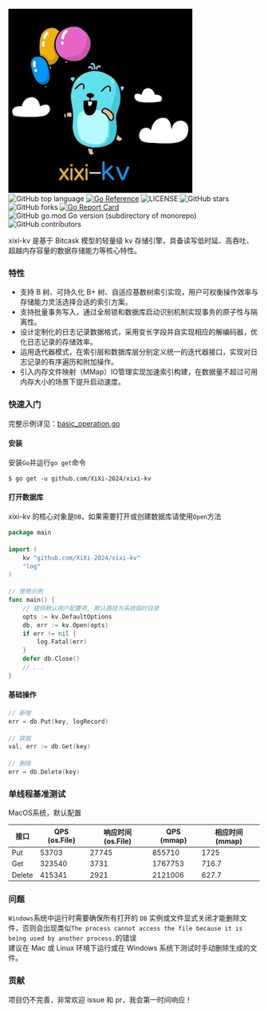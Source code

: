 ![xixi-kv-logo.jpg](./assets/images/xixi-kv-logo.jpg)\
![GitHub top language](https://img.shields.io/github/languages/top/XiXi-2024/xixi-kv)   [![Go Reference](https://pkg.go.dev/badge/github.com/XiXi-2024/xixi-kv)](https://pkg.go.dev/github.com/XiXi-2024/xixi-kv)   ![LICENSE](https://img.shields.io/github/license/XiXi-2024/xixi-kv)   ![GitHub stars](https://img.shields.io/github/stars/XiXi-2024/xixi-kv)   ![GitHub forks](https://img.shields.io/github/forks/XiXi-2024/xixi-kv)   [![Go Report Card](https://goreportcard.com/badge/github.com/XiXi-2024/xixi-kv)](https://goreportcard.com/report/github.com/XiXi-2024/xixi-kv)![GitHub go.mod Go version (subdirectory of monorepo)](https://img.shields.io/github/go-mod/go-version/XiXi-2024/xixi-kv)![GitHub contributors](https://img.shields.io/github/contributors/XiXi-2024/xixi-kv)

xixi-kv 是基于 Bitcask 模型的轻量级 kv 存储引擎，具备读写低时延、高吞吐、超越内存容量的数据存储能力等核心特性。
### 特性
- 支持 B 树、可持久化 B+ 树、自适应基数树索引实现，用户可权衡操作效率与存储能力灵活选择合适的索引方案。
- 支持批量事务写入，通过全局锁和数据库启动识别机制实现事务的原子性与隔离性。
- 设计定制化的日志记录数据格式，采用变长字段并自实现相应的解编码器，优化日志记录的存储效率。
- 运用迭代器模式，在索引层和数据库层分别定义统一的迭代器接口，实现对日志记录的有序遍历和附加操作。
- 引入内存文件映射（MMap）IO管理实现加速索引构建，在数据量不超过可用内存大小的场景下提升启动速度。
### 快速入门
完整示例详见：[basic_operation.go](examples/basic_operation.go)
#### 安装
安装`Go`并运行`go get`命令
```shell
$ go get -u github.com/XiXi-2024/xixi-kv
```
#### 打开数据库
xixi-kv 的核心对象是`DB`，如果需要打开或创建数据库请使用`Open`方法
```go
package main

import (
	kv "github.com/XiXi-2024/xixi-kv"
	"log"
)

// 使用示例
func main() {
	// 提供默认用户配置项, 默认路径为系统临时目录
	opts := kv.DefaultOptions
	db, err := kv.Open(opts)
	if err != nil {
		log.Fatal(err)
	}
	defer db.Close()
	// ...
}
```
#### 基础操作
```go
// 新增
err = db.Put(key, logRecord)

// 获取
val, err := db.Get(key)

// 删除
err = db.Delete(key)
```
### 单线程基准测试
MacOS系统，默认配置

| 接口   | QPS (os.File) | 响应时间 (os.File) | QPS (mmap) | 相应时间 (mmap) |
|--------|---------------|----------------|------------|-------------|
| Put    | 53703         | 27745          | 855710     | 1725        |
| Get    | 323540        | 3731           | 1767753    | 716.7       |
| Delete | 415341        | 2921           | 2121006    | 627.7       |
### 问题
`Windows`系统中运行时需要确保所有打开的 `DB` 实例或文件显式关闭才能删除文件，否则会出现类似`The process cannot access the file because it is being used by another process.`的错误\
建议在 Mac 或 Linux 环境下运行或在 Windows 系统下测试时手动删除生成的文件。
### 贡献
项目仍不完善，非常欢迎 issue 和 pr，我会第一时间响应！